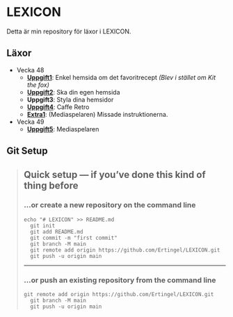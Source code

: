 # LEXICON

Detta är min repository för läxor i LEXICON.

## Läxor

-   Vecka 48
    -   [**Uppgift1**](https://ertingel.github.io/LEXICON/Uppgift1): Enkel hemsida om det favoritrecept _(Blev i stället om Kit the fox)_
    -   [**Uppgift2**](https://ertingel.github.io/LEXICON/Uppgift2): Ska din egen hemsida
    -   **Uppgift3**: Styla dina hemsidor
    -   [**Uppgift4**](https://ertingel.github.io/LEXICON/Uppgift4): Caffe Retro
    -   [**Extra1**](https://ertingel.github.io/LEXICON/Extra1): (Mediaspelaren) Missade instruktionerna.
-   Vecka 49
    -   [**Uppgift5**](https://ertingel.github.io/LEXICON/Uppgift5): Mediaspelaren

## Git Setup

> ## Quick setup — if you’ve done this kind of thing before
>
> ### …or create a new repository on the command line
>
> ```
> echo "# LEXICON" >> README.md
>   git init
>   git add README.md
>   git commit -m "first commit"
>   git branch -M main
>   git remote add origin https://github.com/Ertingel/LEXICON.git
>   git push -u origin main
> ```
>
> ---
>
> ### …or push an existing repository from the command line
>
> ```
> git remote add origin https://github.com/Ertingel/LEXICON.git
>   git branch -M main
>   git push -u origin main
> ```
